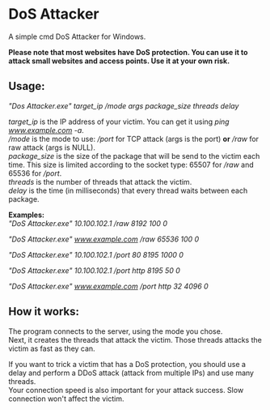 # DoS Attacker
A simple cmd DoS Attacker for Windows.

**Please note that most websites have DoS protection. You can use it to attack small websites and access points. Use it at your own risk.**
## Usage:
*"Dos Attacker.exe" target_ip /mode args package_size threads delay*

*target_ip* is the IP address of your victim. You can get it using *ping www.example.com -a*.  
*/mode* is the mode to use: */port* for TCP attack (args is the port) **or** */raw* for raw attack (args is NULL).  
*package_size* is the size of the package that will be send to the victim each time. This size is limited according to the socket type: 65507 for */raw* and 65536 for */port*.  
*threads* is the number of threads that attack the victim.  
*delay* is the time (in milliseconds) that every thread waits between each package.

**Examples:**  
*"DoS Attacker.exe" 10.100.102.1 /raw 8192 100 0*  

*"DoS Attacker.exe" www.example.com /raw 65536 100 0*  

*"DoS Attacker.exe" 10.100.102.1 /port 80 8195 1000 0*

*"DoS Attacker.exe" 10.100.102.1 /port http 8195 50 0*

*"DoS Attacker.exe" www.example.com /port http 32 4096 0*

## How it works:
The program connects to the server, using the mode you chose.  
Next, it creates the threads that attack the victim. Those threads attacks the victim as fast as they can.  

If you want to trick a victim that has a DoS protection, you should use a delay and perform a DDoS attack (attack from multiple IPs) and use many threads.  
Your connection speed is also important for your attack success. Slow connection won't affect the victim.
